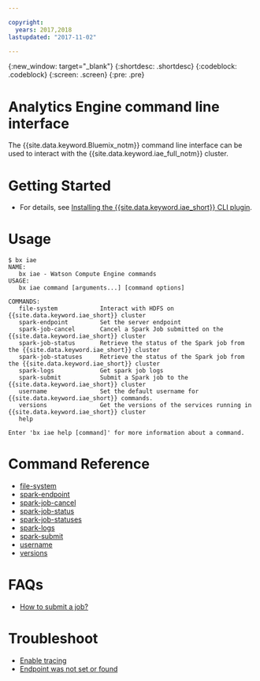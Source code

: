 ```yaml
---

copyright:
  years: 2017,2018
lastupdated: "2017-11-02"

---
```


<!-- Attribute definitions -->
{:new_window: target="_blank"}
{:shortdesc: .shortdesc}
{:codeblock: .codeblock}
{:screen: .screen}
{:pre: .pre}

# Analytics Engine command line interface

The {{site.data.keyword.Bluemix_notm}} command line interface can be used to interact with the {{site.data.keyword.iae_full_notm}} cluster.

# Getting Started

- For details, see [Installing the {{site.data.keyword.iae_short}} CLI plugin](./wce-wcl-install.html).

# Usage

```
$ bx iae
NAME:
   bx iae - Watson Compute Engine commands
USAGE:
   bx iae command [arguments...] [command options]

COMMANDS:
   file-system            Interact with HDFS on {{site.data.keyword.iae_short}} cluster
   spark-endpoint         Set the server endpoint
   spark-job-cancel       Cancel a Spark Job submitted on the {{site.data.keyword.iae_short}} cluster
   spark-job-status       Retrieve the status of the Spark job from the {{site.data.keyword.iae_short}} cluster
   spark-job-statuses     Retrieve the status of the Spark job from the {{site.data.keyword.iae_short}} cluster
   spark-logs             Get spark job logs
   spark-submit           Submit a Spark job to the {{site.data.keyword.iae_short}} cluster
   username               Set the default username for {{site.data.keyword.iae_short}} commands.
   versions               Get the versions of the services running in {{site.data.keyword.iae_short}} cluster
   help

Enter 'bx iae help [command]' for more information about a command.
```

# Command Reference

- [file-system](./wce-cli-ref-file-system.html)
- [spark-endpoint](./wce-cli-ref-spark-endpoint.html)
- [spark-job-cancel](./wce-cli-ref-spark-job-cancel.html)
- [spark-job-status](./wce-cli-ref-spark-job-status.html)
- [spark-job-statuses](./wce-cli-ref-spark-job-statuses.html)
- [spark-logs](./wce-cli-ref-spark-logs.html)
- [spark-submit](./wce-cli-ref-spark-submit.html)
- [username](./wce-cli-ref-username.html)
- [versions](./wce-cli-ref-versions.html)

# FAQs

- [How to submit a job?](./Spark-Batch.html)

# Troubleshoot

- [Enable tracing](./WCE-CLI-Troubleshoot.html#enable-tracing)
- [Endpoint was not set or found](./WCE-CLI-Troubleshoot.html#endpoint-was-not-set-or-found-call-endpoint-first)
